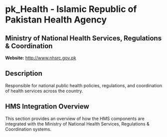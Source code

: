 # pk_Health - Islamic Republic of Pakistan Health Agency

## Ministry of National Health Services, Regulations & Coordination

**Website:** http://www.nhsrc.gov.pk

## Description

Responsible for national public health policies, regulations, and coordination of health services across the country.

## HMS Integration Overview

This section provides an overview of how the HMS components are integrated with the Ministry of National Health Services, Regulations & Coordination systems.
